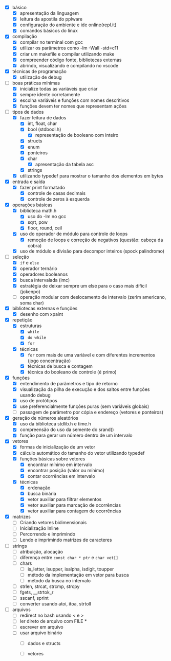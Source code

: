 - [x] básico
    - [x] apresentação da linguagem
    - [x] leitura da apostila do pplware
    - [x] configuração do ambiente e ide online(repl.it)
    - [x] comandos básicos do linux
- [x] compilação
    - [x] compilar no terminal com gcc
    - [x] utilizar os parâmetros como -lm -Wall -std=c11
    - [x] criar um makefile e compilar utilizando make
    - [x] compreender código fonte, bibliotecas externas
    - [x] abrindo, visualizando e compilando no vscode
- [x] técnicas de programação
    - [x] utilização de debug
- [ ] boas práticas mínimas
    - [x] inicialize todas as variáveis que criar
    - [x] sempre idente corretamente
    - [x] escolha variáveis e funções com nomes descritivos
    - [x] funções devem ter nomes que representam ações
- [ ] tipos de dados 
    - [x] fazer leitura de dados
        - [x] int, float, char
        - [x] bool (stdbool.h)
            - [x] representação de booleano com inteiro
        - [x] structs
        - [x] enum
        - [x] ponteiros
        - [x] char
            - [x] apresentação da tabela asc
        - [x] strings
    - [x] utilizando typedef para mostrar o tamanho dos elementos em bytes
- [x] entrada e saída
    - [x] fazer print formatado
        - [x] controle de casas decimais
        - [x] controle de zeros à esquerda
- [x] operações básicas
    - [x] biblioteca math.h
        - [x] uso do -lm no gcc
        - [x] sqrt, pow
        - [x] floor, round, ceil
    - [x] uso do operador de módulo para controle de loops
        - [x] remoção de loops e correção de negativos (questão: cabeça da cobra)
    - [x] uso de módulo e divisão para decompor inteiros (spock palindromo)
- [ ] seleção
    - [x] `if` e `else`
    - [x] operador ternário
    - [x] operadores booleanos
    - [x] busca intervalada (imc)
    - [x] estratégia de deixar sempre um else para o caso mais difícil (jokenpo)
    - [ ] operação modular com deslocamento de intervalo (zerim americano, soma char)
- [x] bibliotecas externas e funções
    - [x] desenho com xpaint
- [x] repetição
    - [x] estruturas
        - [x] `while`
        - [x] `do while`
        - [x] `for`
    - [x] técnicas
        - [x] `for` com mais de uma variável e com diferentes incrementos (jogo concentração)
        - [x] técnicas de busca e contagem
        - [x] técnica do booleano de controle (é primo)
- [x] funções
    - [x] entendimento de parâmetros e tipo de retorno
    - [X] visualização da pilha de execução e dos saltos entre funções usando debug
    - [x] uso de protótipos
    - [x] use preferencialmente funções puras (sem variáveis globais)
    - [ ] passagem de parâmetro por cópia e endereço (vetores e ponteiros)
- [x] geração de números aleatórios
    - [x] uso da biblioteca stdlib.h e time.h
    - [x] compreensão do uso da semente do srand()
    - [x] função para gerar um número dentro de um intervalo
- [x] vetores
    - [x] formas de inicialização de um vetor
    - [x] cálculo automático do tamanho do vetor utilizando typedef
    - [x] funções básicas sobre vetores
        - [x] encontrar mínimo em intervalo
        - [x] encontrar posição (valor ou mínimo)
        - [x] contar ocorrências em intervalo
    - [x] técnicas
        - [x] ordenação
        - [x] busca binária
        - [x] vetor auxiliar para filtrar elementos
        - [x] vetor auxiliar para marcação de ocorrências 
        - [x] vetor auxiliar para contagem de ocorrências
- [x] matrizes
    - [ ] Criando vetores bidimensionais
    - [ ] Inicialização Inline
    - [ ] Percorrendo e imprimindo
    - [ ] Lendo e imprimindo matrizes de caracteres
- [ ] strings
    - [ ] atribuição, alocação
    - [ ] diferença entre `const char * ptr` e `char vet[]`
    - [ ] chars
        - [ ] is_letter, isupper, isalpha, isdigit, toupper
        - [ ] método da implementação em vetor para busca
        - [ ] método da busca no intervalo
    - [ ] strlen, strcat, strcmp, strcpy
    - [ ] fgets, __strtok_r
    - [ ] sscanf, sprint
    - [ ] converter usando atoi, itoa, strtoll
- [ ] arquivos
    - [ ] redirect no bash usando < e >
    - [ ] ler direto de arquivo com FILE * 
    - [ ] escrever em arquivo
    - [ ] usar arquivo binário
        - [ ] dados e structs
        - [ ] vetores
    
